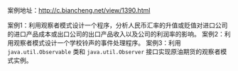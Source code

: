 案例地址：http://c.biancheng.net/view/1390.html

案例1：利用观察者模式设计一个程序，分析人民币汇率的升值或贬值对进口公司的进口产品成本或出口公司的出口产品收入以及公司的利润率的影响。
案例2：利用观察者模式设计一个学校铃声的事件处理程序。
案例3：利用 `java.util.Observable` 类和 `java.util.Observer` 接口实现原油期货的观察者模式实例。